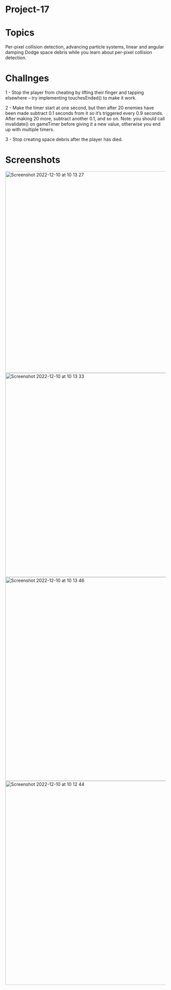 # Project-17

# Topics 
Per-pixel collision detection, advancing particle systems, linear and angular damping
Dodge space debris while you learn about per-pixel collision detection.


# Challnges 
1 - Stop the player from cheating by lifting their finger and tapping elsewhere – try implementing touchesEnded() to make it work.

2 - Make the timer start at one second, but then after 20 enemies have been made subtract 0.1 seconds from it so it’s triggered every 0.9 seconds. After making 20 more, subtract another 0.1, and so on. Note: you should call invalidate() on gameTimer before giving it a new value, otherwise you end up with multiple timers.

3 - Stop creating space debris after the player has died.
# Screenshots

<img width="632" alt="Screenshot 2022-12-10 at 10 13 27" src="https://user-images.githubusercontent.com/79315087/208074675-46e1a8b2-7643-4c73-83c5-94d67e6fbca2.png"> <img width="640" alt="Screenshot 2022-12-10 at 10 13 33" src="https://user-images.githubusercontent.com/79315087/208074683-aca61b40-2aea-40dc-8640-d5b787cdd32d.png">
<img width="639" alt="Screenshot 2022-12-10 at 10 13 46" src="https://user-images.githubusercontent.com/79315087/208074687-b64f1809-7c5d-4e2f-94c7-e43d023b3737.png"> <img width="640" alt="Screenshot 2022-12-10 at 10 12 44" src="https://user-images.githubusercontent.com/79315087/208074691-5b023060-cad1-4624-9afc-e84a8eb3b028.png">
